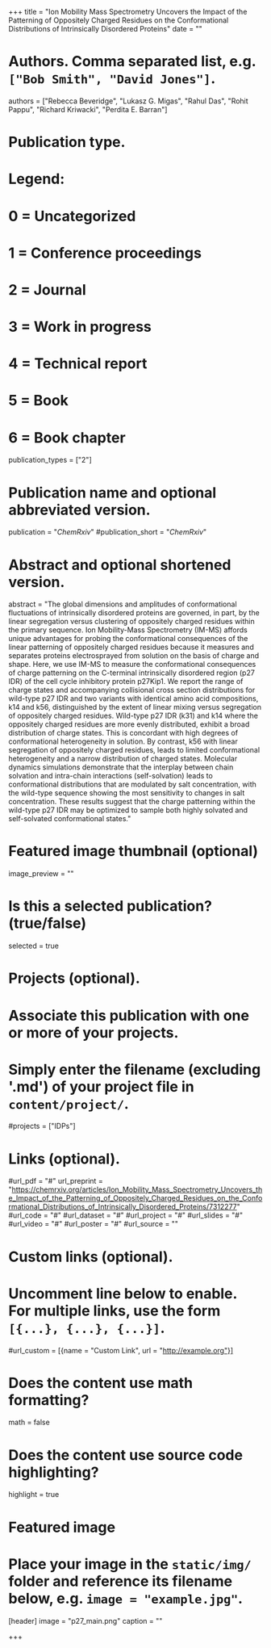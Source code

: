 +++
title = "Ion Mobility Mass Spectrometry Uncovers the Impact of the Patterning of Oppositely Charged Residues on the Conformational Distributions of Intrinsically Disordered Proteins"
date = ""

# Authors. Comma separated list, e.g. `["Bob Smith", "David Jones"]`.
authors = ["Rebecca Beveridge", "Lukasz G. Migas", "Rahul Das", "Rohit Pappu", "Richard Kriwacki", "Perdita E. Barran"]

# Publication type.
# Legend:
# 0 = Uncategorized
# 1 = Conference proceedings
# 2 = Journal
# 3 = Work in progress
# 4 = Technical report
# 5 = Book
# 6 = Book chapter
publication_types = ["2"]

# Publication name and optional abbreviated version.
publication = "*ChemRxiv*"
#publication_short = "*ChemRxiv*"

# Abstract and optional shortened version.
abstract = "The global dimensions and amplitudes of conformational fluctuations of intrinsically disordered proteins are governed, in part, by the linear segregation versus clustering of oppositely charged residues within the primary sequence. Ion Mobility-Mass Spectrometry (IM-MS) affords unique advantages for probing the conformational consequences of the linear patterning of oppositely charged residues because it measures and separates proteins electrosprayed from solution on the basis of charge and shape. Here, we use IM-MS to measure the conformational consequences of charge patterning on the C-terminal intrinsically disordered region (p27 IDR) of the cell cycle inhibitory protein p27Kip1. We report the range of charge states and accompanying collisional cross section distributions for wild-type p27 IDR and two variants with identical amino acid compositions, k14 and k56, distinguished by the extent of linear mixing versus segregation of oppositely charged residues. Wild-type p27 IDR (k31) and k14 where the oppositely charged residues are more evenly distributed, exhibit a broad distribution of charge states. This is concordant with high degrees of conformational heterogeneity in solution. By contrast, k56 with linear segregation of oppositely charged residues, leads to limited conformational heterogeneity and a narrow distribution of charged states. Molecular dynamics simulations demonstrate that the interplay between chain solvation and intra-chain interactions (self-solvation) leads to conformational distributions that are modulated by salt concentration, with the wild-type sequence showing the most sensitivity to changes in salt concentration. These results suggest that the charge patterning within the wild-type p27 IDR may be optimized to sample both highly solvated and self-solvated conformational states."

# Featured image thumbnail (optional)
image_preview = ""

# Is this a selected publication? (true/false)
selected = true

# Projects (optional).
#   Associate this publication with one or more of your projects.
#   Simply enter the filename (excluding '.md') of your project file in `content/project/`.
#projects = ["IDPs"]

# Links (optional).
#url_pdf = "#"
url_preprint = "https://chemrxiv.org/articles/Ion_Mobility_Mass_Spectrometry_Uncovers_the_Impact_of_the_Patterning_of_Oppositely_Charged_Residues_on_the_Conformational_Distributions_of_Intrinsically_Disordered_Proteins/7312277"
#url_code = "#"
#url_dataset = "#"
#url_project = "#"
#url_slides = "#"
#url_video = "#"
#url_poster = "#"
#url_source = ""

# Custom links (optional).
#   Uncomment line below to enable. For multiple links, use the form `[{...}, {...}, {...}]`.
#url_custom = [{name = "Custom Link", url = "http://example.org"}]

# Does the content use math formatting?
math = false

# Does the content use source code highlighting?
highlight = true

# Featured image
# Place your image in the `static/img/` folder and reference its filename below, e.g. `image = "example.jpg"`.
[header]
image = "p27_main.png"
caption = ""

+++
